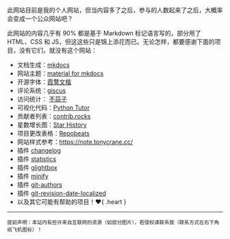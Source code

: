 此网站目前是我的个人网站，但当内容多了之后，参与的人数起来了之后，大概率会变成一个公众网站吧？

此网站的内容几乎有 90% 都是基于 Markdown 标记语言写的，部分用了 HTML、CSS 和 JS，但这这些只是锦上添花而已。无论怎样，都要感谢下面的项目，没有它们，就没有这个网站：

-   文档生成：[mkdocs](https://www.mkdocs.org/)
-   网站主题：[material for mkdocs](https://squidfunk.github.io/mkdocs-material/)
-   开源字体：[霞鹜文楷](https://github.com/lxgw/LxgwWenKai)
-   评论系统：[giscus](https://giscus.app/)
-   访问统计： [不蒜子](https://busuanzi.ibruce.info/)
-   可视化代码：[Python Tutor](https://pythontutor.com/)
-   贡献者列表：[contrib.rocks](https://contrib.rocks/)
-   星数增长图：[Star History](https://star-history.com/)
-   项目更改表格：[Repobeats](https://repobeats.axiom.co/)
-   网站样式参考：https://note.tonycrane.cc/
-   插件 [changelog](https://github.com/TonyCrane/mkdocs-changelog-plugin)
-   插件 [statistics](https://github.com/TonyCrane/mkdocs-statistics-plugin)
-   插件 [glightbox](https://github.com/Blueswen/mkdocs-glightbox)
-   插件 [minify](https://github.com/byrnereese/mkdocs-minify-plugin)
-   插件 [git-authors](https://github.com/timvink/mkdocs-git-authors-plugin)
-   插件 [git-revision-date-localized](https://github.com/timvink/mkdocs-git-revision-date-localized-plugin)
-   以及其它可能有帮助的项目！:heart:{ .heart }

---

<small>
提前声明：本站内有些许来自互联网的资源（如部分图片），若侵权请联系我（联系方式在右下角纸飞机图标）！
</small>
